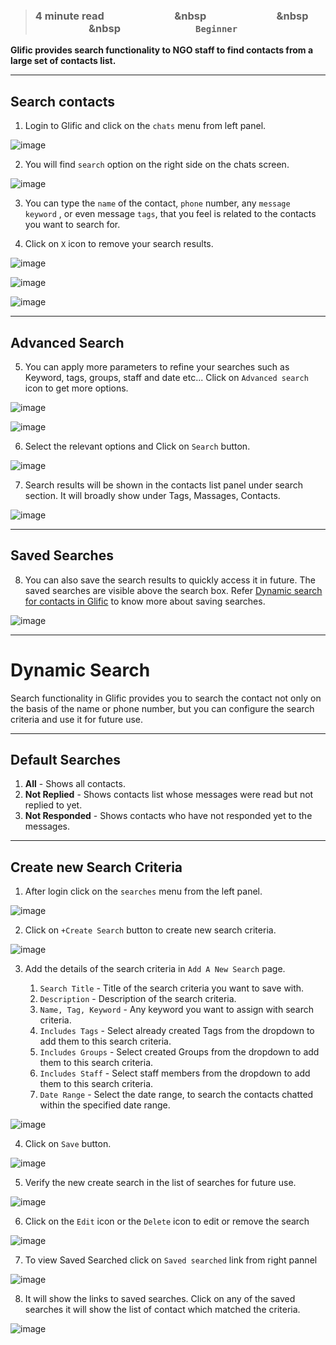 > ### **4 minute read &nbsp; &nbsp; &nbsp; &nbsp; &nbsp; &nbsp; &nbsp; &nbsp; &nbsp; &nbsp; &nbsp; &nbsp; &nbsp; &nbsp; &nbsp &nbsp; &nbsp; &nbsp; &nbsp; &nbsp; &nbsp; &nbsp; &nbsp; &nbsp; &nbsp; &nbsp; &nbsp; &nbsp; &nbsp; &nbsp &nbsp; &nbsp; &nbsp; &nbsp; &nbsp; &nbsp; &nbsp; &nbsp; &nbsp; &nbsp; &nbsp; &nbsp; &nbsp; &nbsp; &nbsp &nbsp; &nbsp; &nbsp; &nbsp; &nbsp; &nbsp; &nbsp; &nbsp; &nbsp; &nbsp; &nbsp; &nbsp; &nbsp; &nbsp; &nbsp; `Beginner`**

**Glific provides search functionality to NGO staff to find contacts from a large set of contacts list.**
___

## Search contacts

1. Login to Glific and click on the `chats` menu from left panel.

![image](https://user-images.githubusercontent.com/32592458/212239968-5ef81df5-95a3-4b51-94fa-a727acbae410.png)

2. You will find `search` option on the right side on the chats screen.

![image](https://user-images.githubusercontent.com/32592458/212239991-78752b4c-253e-4e1c-9862-8f702e76c27e.png)

3. You can type the `name` of the contact, `phone` number, any `message keyword` , or even message `tags`, that you feel is related to the contacts you want to search for.

4. Click on `X` icon to remove your search results.

![image](https://user-images.githubusercontent.com/32592458/212240013-8c3a9f28-fe0e-4962-a57a-1a46b7768609.png)

![image](https://user-images.githubusercontent.com/32592458/212640793-ea473d7e-d7d3-4f94-8775-e4c085540168.png)

![image](https://user-images.githubusercontent.com/32592458/212640910-b51985f3-c5a6-4321-bfb3-926e006ce7e3.png)


___
## Advanced Search

5. You can apply more parameters to refine your searches such as Keyword, tags, groups, staff and date etc... Click on `Advanced search` icon to get more options.

![image](https://user-images.githubusercontent.com/32592458/212640960-390d94a3-9627-44f4-9d82-ff9932bd5a7a.png)

![image](https://user-images.githubusercontent.com/32592458/212641313-237d18b2-1f26-4b8e-a900-517edf83dccf.png)

6. Select the relevant options and Click on `Search` button.

![image](https://user-images.githubusercontent.com/32592458/212641361-243bea20-e8c4-408a-9591-1c9a5c792fdf.png)

7. Search results will be shown in the contacts list panel under search section. It will broadly show under Tags, Massages, Contacts.

![image](https://user-images.githubusercontent.com/32592458/212641385-378a95ee-ad53-4422-b6c0-bb0886cdebb9.png)

___
## Saved Searches

8. You can also save the search results to quickly access it in future. The saved searches are visible above the search box. Refer [Dynamic search for contacts in Glific](https://glific.github.io/docs/docs/Product%20Features/Dynamic%20search%20for%20contacts%20in%20Glific/) to know more about saving searches.

![image](https://user-images.githubusercontent.com/32592458/212641419-e73c27b7-7a2e-47df-98da-f3368c5652b7.png)

___
# Dynamic Search

Search functionality in Glific provides you to search the contact not only on the basis of the name or phone number, but you can configure the search criteria and use it for future use.
___
## Default Searches

1. **All** - Shows all contacts.
1. **Not Replied** - Shows contacts list whose messages were read but not replied to yet.
1. **Not Responded** - Shows contacts who have not responded yet to the messages.

___
## Create new Search Criteria

1. After login click on the `searches` menu from the left panel.

![image](https://user-images.githubusercontent.com/32592458/212641697-fe7eeaa8-5ade-4652-bcdc-477e3e9dd3b1.png)





2. Click on `+Create Search` button to create new search criteria.

![image](https://user-images.githubusercontent.com/32592458/212641719-6bfa3913-15c8-402b-a977-5abb99e1cdb3.png)





3. Add the details of the search criteria in `Add A New Search` page.

    1. `Search Title` - Title of the search criteria you want to save with.
    1. `Description` - Description of the search criteria.
    1. `Name, Tag, Keyword` - Any keyword you want to assign with search criteria.
    1. `Includes Tags` - Select already created Tags from the dropdown to add them to this search criteria.
    1. `Includes Groups` - Select created Groups from the dropdown to add them to this search criteria.
    1. `Includes Staff`  - Select staff members from the dropdown to add them to this search criteria.
    1. `Date Range` - Select the date range, to search the contacts chatted within the specified date range.

![image](https://user-images.githubusercontent.com/32592458/212641751-b053fbfb-9dc4-41cf-918a-6211dd8ee706.png)



4. Click on `Save` button.

![image](https://user-images.githubusercontent.com/32592458/212641785-7e858e13-3c17-49a6-9979-27a93a710961.png)





5. Verify the new create search in the list of searches for future use.

![image](https://user-images.githubusercontent.com/32592458/212641816-97fe4d20-11d1-4232-aa17-4ca0be835569.png)

6. Click on the `Edit` icon or the `Delete` icon to edit or remove the search

![image](https://user-images.githubusercontent.com/32592458/212641843-0269081a-3e8a-4fe3-8497-fffab80cc77b.png)



7.  To view Saved Searched click on `Saved searched` link from right pannel

![image](https://user-images.githubusercontent.com/32592458/212641868-5b104b39-40d9-498c-bbaf-ce450ea7b21c.png)



8. It will show the links to saved searches. Click on any of the saved searches it will show the list of contact which matched the criteria.

![image](https://user-images.githubusercontent.com/32592458/212641888-6253d644-8602-4a02-837a-91b8fe2923b2.png)
